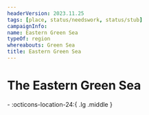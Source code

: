 ```yaml
---
headerVersion: 2023.11.25
tags: [place, status/needswork, status/stub]
campaignInfo:
name: Eastern Green Sea
typeOf: region
whereabouts: Green Sea
title: Eastern Green Sea
---
```

# The Eastern Green Sea
<div class="grid cards ext-narrow-margin ext-one-column" markdown>
-    :octicons-location-24:{ .lg .middle }   
</div>


